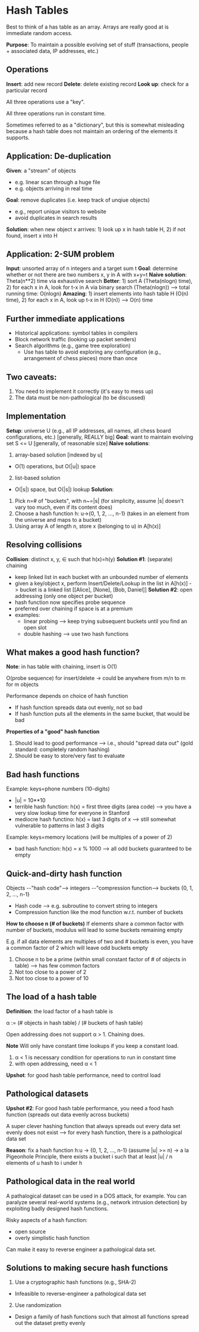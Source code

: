 # Hash Tables

Best to think of a has table as an array. Arrays are really good at is immediate random access.

**Purpose**: To maintain a possible evolving set of stuff (transactions, people + associated data, IP addresses, etc.)

## Operations

**Insert**: add new record
**Delete**: delete existing record
**Look up**: check for a particular record

All three operations use a "key".

All three operations run in constant time.

Sometimes referred to as a "dictionary", but this is somewhat misleading because a hash table does not maintain an ordering of the elements it supports.

## Application: De-duplication

**Given**: a "stream" of objects

- e.g. linear scan through a huge file
- e.g. objects arriving in real time

**Goal**: remove duplicates (i.e. keep track of unqiue objects)

- e.g., report unique visitors to website
- avoid duplicates in search results

**Solution**: when new object x arrives: 1) look up x in hash table H, 2) if not found, insert x into H

## Application: 2-SUM problem

**Input**: unsorted array of n integers and a target sum t
**Goal**: determine whether or not there are two numbers x, y in A with x+y=t
**Naive solution**: Theta(n\*\*2) time via exhaustive search
**Better**: 1) sort A (Theta(nlogn) time), 2) for each x in A, look for t-x in A via binary search (Theta(nlogn)) --> total running time: O(nlogn)
**Amazing**: 1) insert elements into hash table H (O(n) time), 2) for each x in A, look up t-x in H (O(n)) --> O(n) time

## Further immediate applications

- Historical applications: symbol tables in compilers
- Block network traffic (looking up packet senders)
- Search algorithms (e.g., game tree exploration)
  - Use has table to avoid exploring any configuration (e.g., arrangement of chess pieces) more than once

## Two caveats:

1. You need to implement it correctly (it's easy to mess up)
2. The data must be non-pathological (to be discussed)

## Implementation

**Setup**: universe U (e.g., all IP addresses, all names, all chess board configurations, etc.) [generally, REALLY big]
**Goal**: want to maintain evolving set S <= U [generally, of reasonable size]
**Naive solutions**:

1. array-based solution [indexed by u]

- O(1) operations, but O(|u|) space

2. list-based solution

- O(|s|) space, but O(|s|) lookup
  **Solution**:

1. Pick n=# of "buckets", with n~=|s| (for simplicity, assume |s| doesn't vary too much, even if its content does)
2. Choose a hash function h: u->{0, 1, 2, ..., n-1} (takes in an element from the universe and maps to a bucket)
3. Using array A of length n, store x (belonging to u) in A[h(x)]

## Resolving collisions

**Collision**: distinct x, y, ∈ such that h(x)=h(y)
**Solution #1**: (separate) chaining

- keep linked list in each bucket with an unbounded number of elements
- given a key/object x, perform Insert/Delete/Lookup in the list in A[h(x)] -> bucket is a linked list [[Alice], [None], [Bob, Daniel]]
  **Solution #2**: open addressing (only one object per bucket)
- hash function now specifies probe sequence
- preferred over chaining if space is at a premium
- examples:
  - linear probing --> keep trying subsequent buckets until you find an open slot
  - double hashing --> use two hash functions

## What makes a good hash function?

**Note**: in has table with chaining, insert is O(1)

O(probe sequence) for insert/delete -> could be anywhere from m/n to m for m objects

Performance depends on choice of hash function

- If hash function spreads data out evenly, not so bad
- If hash function puts all the elements in the same bucket, that would be bad

**Properties of a "good" hash function**

1. Should lead to good performance --> i.e., should "spread data out" (gold standard: completely random hashing)
2. Should be easy to store/very fast to evaluate

## Bad hash functions

Example: keys=phone numbers (10-digits)

- |u| = 10\*\*10
- terrible hash function: h(x) = first three digits (area code) --> you have a very slow lookup time for everyone in Stanford
- mediocre hash functino: h(x) = last 3 digits of x --> still somewhat vulnerable to patterns in last 3 digits

Example: keys=memory locations (will be multiples of a power of 2)

- bad hash function: h(x) = x % 1000 --> all odd buckets guaranteed to be empty

## Quick-and-dirty hash function

Objects --"hash code"--> integers --"compression function--> buckets {0, 1, 2, ..., n-1}

- Hash code --> e.g. subroutine to convert string to integers
- Compression function like the mod function w.r.t. number of buckets

**How to choose n (# of buckets)**
If elements share a common factor with number of buckets, modulus will lead to some buckets remaining empty

E.g. if all data elements are multiples of two and # buckets is even, you have a common factor of 2 which will leave odd buckets empty

1. Choose n to be a prime (within small constant factor of # of objects in table) --> has few common factors
2. Not too close to a power of 2
3. Not too close to a power of 10

## The load of a hash table

**Definition**: the load factor of a hash table is

α := (# objects in hash table) / (# buckets of hash table)

Open addressing does not support α > 1. Chaining does.

**Note**
Will only have constant time lookups if you keep a constant load.

1. α < 1 is necessary condition for operations to run in constant time
2. with open addressing, need α < 1

**Upshot**: for good hash table performance, need to control load

## Pathological datasets

**Upshot #2**: For good hash table performance, you need a food hash function (spreads out data evenly across buckets)

A super clever hashing function that always spreads out every data set evenly does not exist --> for every hash function, there is a pathological data set

**Reason**: fix a hash function h:u -> {0, 1, 2, ..., n-1} (assume |u| >= n) -> a la Pigeonhole Principle, there exists a bucket i such that at least |u| / n elements of u hash to i under h

## Pathological data in the real world

A pathalogical dataset can be used in a DOS attack, for example. You can paralyze several real-world systems (e.g., network intrusion detection) by exploiting badly designed hash functions.

Risky aspects of a hash function:

- open source
- overly simplistic hash function

Can make it easy to reverse engineer a pathological data set.

## Solutions to making secure hash functions

1. Use a cryptographic hash functions (e.g., SHA-2)

- Infeasible to reverse-engineer a pathological data set

2. Use randomization

- Design a family of hash functions such that almost all functions spread out the dataset pretty evenly
